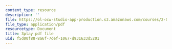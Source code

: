 ```yaml
---
content_type: resource
description: ''
file: https://ol-ocw-studio-app-production.s3.amazonaws.com/courses/2-003sc-engineering-dynamics-fall-2011/f5d00f888a6f7def1067d931633d5201_wERH7LtoUuE.pdf
file_type: application/pdf
resourcetype: Document
title: 3play pdf file
uid: f5d00f88-8a6f-7def-1067-d931633d5201
---
```

